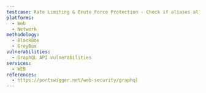 ```yaml
---
testcase: Rate Limiting & Brute Force Protection - Check if aliases allow multiple operations in a single request to bypass per-request rate limits (e.g., duplicate login(code:…) fields with different aliases). Web (HTTP/HTTPS) service
platforms: 
  - Web
  - Network
methodology: 
  - BlackBox
  - GreyBox
vulnerabilities:
  - GraphQL API vulnerabilities
services:
  - WEB
references:
  - https://portswigger.net/web-security/graphql
---
```


